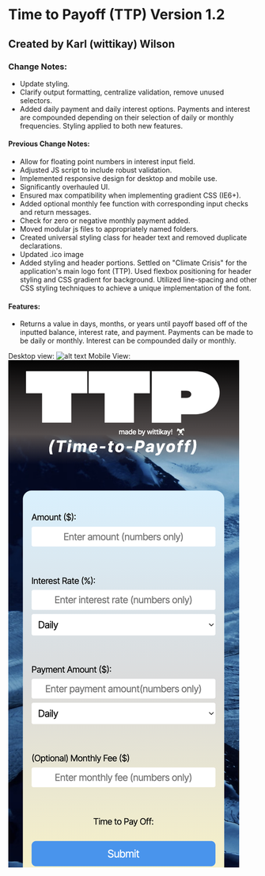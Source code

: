 # Time to Payoff (TTP) Version 1.2

## Created by Karl (wittikay) Wilson

### Change Notes:
- Update styling.
- Clarify output formatting, centralize validation, remove unused selectors.
- Added daily payment and daily interest options. Payments and interest are compounded depending on their selection of daily or monthly frequencies. Styling applied to both new features.
#### Previous Change Notes:
- Allow for floating point numbers in interest input field.
- Adjusted JS script to include robust validation.
- Implemented responsive design for desktop and mobile use.
- Significantly overhauled UI.
- Ensured max compatibility when implementing gradient CSS (IE6+).
- Added optional monthly fee function with corresponding input checks and return messages.
- Check for zero or negative monthly payment added.
- Moved modular js files to appropriately named folders.
- Created universal styling class for header text and removed duplicate declarations.
- Updated .ico image
- Added styling and header portions. Settled on "Climate Crisis" for the application's main logo font (TTP). Used flexbox positioning for header styling and CSS gradient for background. Utilized line-spacing and other CSS styling techniques to achieve a unique implementation of the font.

#### Features:

- Returns a value in days, months, or years until payoff based off of the inputted balance, interest rate, and payment. Payments can be made to be daily or monthly. Interest can be compounded daily or monthly.


Desktop view:
![alt text](./images/desktop1.2.3.png)
Mobile View:
![alt text](./images/mobile1.2.3.png)

